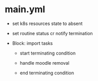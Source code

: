 



# main.yml


* set k8s resources state to absent

* set routine status cr notify termination

* Block: import tasks

    * start terminating condition

    * handle moodle removal

    * end terminating condition